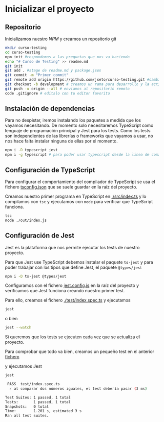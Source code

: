 # Inicializar el proyecto

## Repositorio

Inicializamos nuestro _NPM_ y creamos un repositorio git

```sh
mkdir curso-testing
cd curso-testing
npm init #respondemos a las preguntas que nos va haciendo
echo "# Curso de Testing" >> readme.md
git init
git add . #stage de readme.md y package.json
git commit -m "Primer commit"
git remote add origin https://github.com/jseto/curso-testing.git #cambialo por tu repositorio en github
git checkout -b development # creamos un rama para desarrollo y la activamos
git push -u origin --all # enviamos al repositorio remoto
code .gitignore # editalo con tu editor favorito
```

## Instalación de dependencias

Para no despistar, iremos instalando los paquetes a medida que los vayamos necesitando. De momento solo necesitaremos TypeScript como lenguaje de programación principal y Jest para los tests. Como los tests son independientes de las librerías o frameworks que vayamos a usar, no nos hace falta instalar ninguna de ellas por el momento.

```sh
npm i -D typescript jest
npm i -g typescript # para poder usar typescript desde la linea de comandos
```

## Configuración de TypeScript

Para configurar el comportamiento del compilador de TypeScript se usa el fichero [tsconfig.json](./tsconfig.json) que se suele guardar en la raíz del proyecto.

Creamos nuestro primer programa en TypeScript en [./src/index.ts](./src/index.ts) y lo compilamos con `tsc` y ejecutamos con `node` para verificar que TypeScript funciona.

```sh
tsc
node ./out/index.js
```

## Configuración de Jest

Jest es la plataforma que nos permite ejecutar los tests de nuestro proyecto.

Para que Jest use TypeScript debemos instalar el paquete `ts-jest` y para poder trabajar con los tipos que define Jest, el paquete `@types/jest`


```sh
npm i -D ts-jest @types/jest
```

Configuramos con el fichero [jest.config.js](./jest.config.js) en la raíz del proyecto y verificamos que Jest funciona creando nuestro primer test.

Para ello, creamos el fichero [./test/index.spec.ts](./test/index.spec.ts) y ejecutamos

```sh
jest
```

o bien 

```sh
jest --watch
```

Si queremos que los tests se ejecuten cada vez que se actualiza el proyecto.

Para comprobar que todo va bien, creamos un pequeño test en el anterior [fichero](./test/index.spec.ts)

y ejecutamos Jest

```sh
jest

 PASS  test/index.spec.ts
  ✓ al comparar dos números iguales, el test debería pasar (3 ms)

Test Suites: 1 passed, 1 total
Tests:       1 passed, 1 total
Snapshots:   0 total
Time:        1.201 s, estimated 3 s
Ran all test suites.
```
